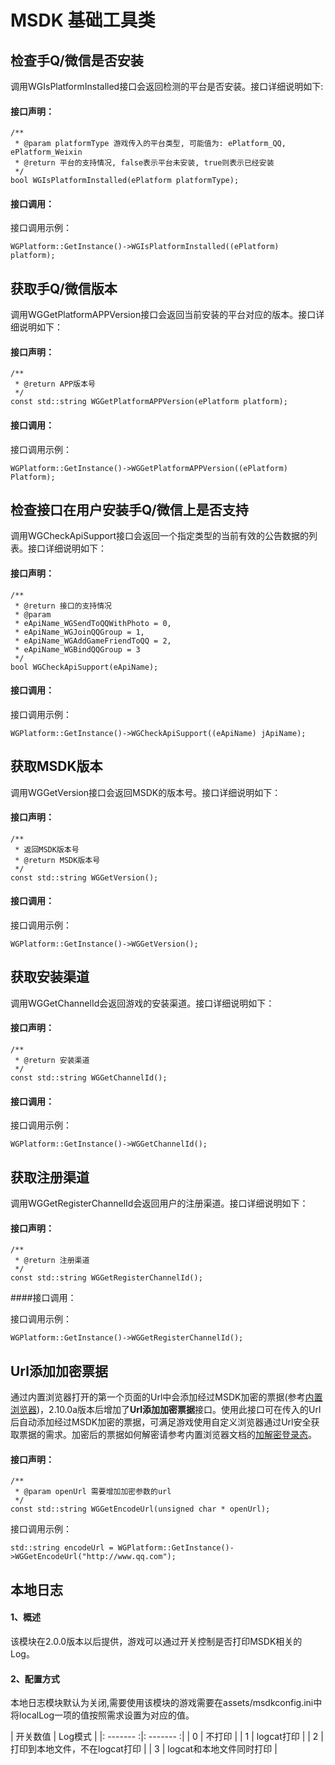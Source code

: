 MSDK 基础工具类
======

检查手Q/微信是否安装
------
调用WGIsPlatformInstalled接口会返回检测的平台是否安装。接口详细说明如下:
#### 接口声明：

	/**
	 * @param platformType 游戏传入的平台类型, 可能值为: ePlatform_QQ, ePlatform_Weixin
	 * @return 平台的支持情况, false表示平台未安装, true则表示已经安装
	 */
	bool WGIsPlatformInstalled(ePlatform platformType);

#### 接口调用：

接口调用示例：

	WGPlatform::GetInstance()->WGIsPlatformInstalled((ePlatform) platform);


获取手Q/微信版本
------
调用WGGetPlatformAPPVersion接口会返回当前安装的平台对应的版本。接口详细说明如下：
#### 接口声明：

	/**
	 * @return APP版本号
	 */
	const std::string WGGetPlatformAPPVersion(ePlatform platform);

#### 接口调用：

接口调用示例：

	WGPlatform::GetInstance()->WGGetPlatformAPPVersion((ePlatform) Platform);

检查接口在用户安装手Q/微信上是否支持
------
调用WGCheckApiSupport接口会返回一个指定类型的当前有效的公告数据的列表。接口详细说明如下：
#### 接口声明：

	/**
	 * @return 接口的支持情况
	 * @param
	 * eApiName_WGSendToQQWithPhoto = 0,
	 * eApiName_WGJoinQQGroup = 1,
	 * eApiName_WGAddGameFriendToQQ = 2,
	 * eApiName_WGBindQQGroup = 3
	 */
	bool WGCheckApiSupport(eApiName);

#### 接口调用：

接口调用示例：

	WGPlatform::GetInstance()->WGCheckApiSupport((eApiName) jApiName);

获取MSDK版本
------
调用WGGetVersion接口会返回MSDK的版本号。接口详细说明如下：
#### 接口声明：

	/**
	 * 返回MSDK版本号
	 * @return MSDK版本号
	 */
    const std::string WGGetVersion();

#### 接口调用：

接口调用示例：

	WGPlatform::GetInstance()->WGGetVersion();

获取安装渠道
----------

调用WGGetChannelId会返回游戏的安装渠道。接口详细说明如下：
#### 接口声明：

	/**
	 * @return 安装渠道
	 */
	const std::string WGGetChannelId();

#### 接口调用：

接口调用示例：

	WGPlatform::GetInstance()->WGGetChannelId();

获取注册渠道
----------

调用WGGetRegisterChannelId会返回用户的注册渠道。接口详细说明如下：
#### 接口声明：

	/**
	 * @return 注册渠道
	 */
	const std::string WGGetRegisterChannelId();

####接口调用：

接口调用示例：

	WGPlatform::GetInstance()->WGGetRegisterChannelId();

Url添加加密票据
---

通过内置浏览器打开的第一个页面的Url中会添加经过MSDK加密的票据(参考[内置浏览器](webview.md#透传参数说明))，2.10.0a版本后增加了**Url添加加密票据**接口。使用此接口可在传入的Url后自动添加经过MSDK加密的票据，可满足游戏使用自定义浏览器通过Url安全获取票据的需求。加密后的票据如何解密请参考内置浏览器文档的[加解密登录态](webview.md#加解密登录态)。

#### 接口声明：

	/**
     * @param openUrl 需要增加加密参数的url
     */
    const std::string WGGetEncodeUrl(unsigned char * openUrl);

 接口调用示例：

 	std::string encodeUrl = WGPlatform::GetInstance()->WGGetEncodeUrl("http://www.qq.com");


本地日志
------

#### 1、概述
该模块在2.0.0版本以后提供，游戏可以通过开关控制是否打印MSDK相关的Log。
#### 2、配置方式
本地日志模块默认为关闭,需要使用该模块的游戏需要在assets/msdkconfig.ini中将localLog一项的值按照需求设置为对应的值。

| 开关数值 | Log模式 |
|: ------- :|: ------- :|
| 0 | 不打印 |
| 1 | logcat打印 |
| 2 | 打印到本地文件，不在logcat打印 |
| 3 | logcat和本地文件同时打印 |	


